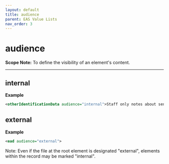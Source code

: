 ```yaml
---
layout: default
title: audience
parent: EAS Value Lists
nav_order: 3
---
```


# audience

**Scope Note:**
To define the visibility of an element's content.

___

## internal
**Example**
```xml
<otherIdentificationData audience="internal">Staff only notes about sensitive material</otherIdentificationData>
```

## external
**Example**
```xml
<ead audience="external">
```
Note: Even if the file at the root element is designated "external", elements within the record may be marked "internal".

